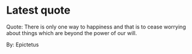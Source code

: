 # Latest quote 

Quote: There is only one way to happiness and that is to cease worrying about things which are beyond the power of our will. 

By: Epictetus